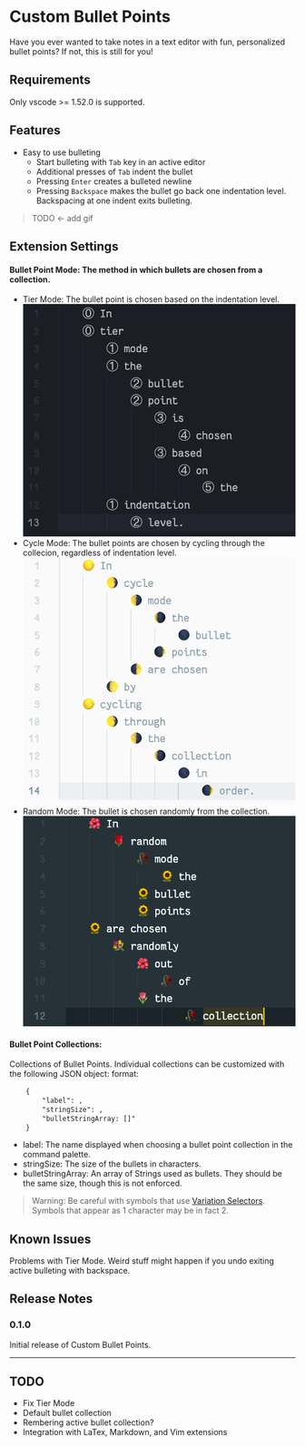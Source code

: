 # Custom Bullet Points

Have you ever wanted to take notes in a text editor with fun, personalized bullet points? If not, this is still for you!

## Requirements

Only vscode >= 1.52.0 is supported.

## Features

* Easy to use bulleting
  * Start bulleting with `Tab` key in an active editor
  * Additional presses of `Tab` indent the bullet
  * Pressing `Enter` creates a bulleted newline
  * Pressing `Backspace` makes the bullet go back one indentation level. Backspacing at one indent exits bulleting.

>TODO <- add gif

## Extension Settings

#### Bullet Point Mode: The method in which bullets are chosen from a collection.
* Tier Mode: The bullet point is chosen based on the indentation level.
![Tier Mode](https://github.com/gorgew/CustomBulletPoints/blob/CustomBulletPoints/images/tier.png)
* Cycle Mode: The bullet points are chosen by cycling through the collecion, regardless of indentation level.
![Cycle Mode](https://github.com/gorgew/CustomBulletPoints/blob/CustomBulletPoints/images/cycle.png)
* Random Mode: The bullet is chosen randomly from the collection.
![Random Mode](https://github.com/gorgew/CustomBulletPoints/blob/CustomBulletPoints/images/random.png)
#### Bullet Point Collections: 
Collections of Bullet Points. Individual collections can be customized with the following JSON object: format:
```
    {
        "label": ,
        "stringSize": ,
        "bulletStringArray: []"
    }
```
* label: The name displayed when choosing a bullet point collection in the command palette.
* stringSize: The size of the bullets in characters.
* bulletStringArray: An array of Strings used as bullets. They should be the same size, though this is not enforced.

> Warning: Be careful with symbols that use [Variation Selectors](https://en.wikipedia.org/wiki/Variation_Selectors_(Unicode_block)). Symbols that appear as 1 character may be in fact 2.
## Known Issues

Problems with Tier Mode.
Weird stuff might happen if you undo exiting active bulleting with backspace.

## Release Notes

### 0.1.0

Initial release of Custom Bullet Points.

-----------------------------------------------------------------------------------------------------------
## TODO
* Fix Tier Mode
* Default bullet collection
* Rembering active bullet collection?
* Integration with LaTex, Markdown, and Vim extensions